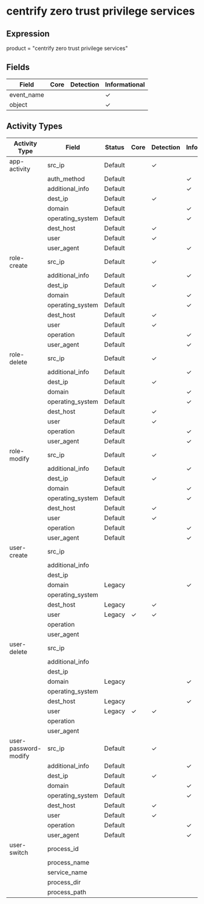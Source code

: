 centrify zero trust privilege services
======================================

Expression
----------

product = "centrify zero trust privilege services"

Fields
------

| Field      | Core | Detection | Informational |
| ---------- | ---- | --------- | ------------- |
| event_name |      |           | &#10003;      |
| object     |      |           | &#10003;      |

Activity Types
--------------

| Activity Type        | Field            | Status  | Core     | Detection | Informational |
| -------------------- | ---------------- | ------- | -------- | --------- | ------------- |
| app-activity         | src_ip           | Default |          | &#10003;  |               |
|                      | auth_method      | Default |          |           | &#10003;      |
|                      | additional_info  | Default |          |           | &#10003;      |
|                      | dest_ip          | Default |          | &#10003;  |               |
|                      | domain           | Default |          |           | &#10003;      |
|                      | operating_system | Default |          |           | &#10003;      |
|                      | dest_host        | Default |          | &#10003;  |               |
|                      | user             | Default |          | &#10003;  |               |
|                      | user_agent       | Default |          |           | &#10003;      |
| role-create          | src_ip           | Default |          | &#10003;  |               |
|                      | additional_info  | Default |          |           | &#10003;      |
|                      | dest_ip          | Default |          | &#10003;  |               |
|                      | domain           | Default |          |           | &#10003;      |
|                      | operating_system | Default |          |           | &#10003;      |
|                      | dest_host        | Default |          | &#10003;  |               |
|                      | user             | Default |          | &#10003;  |               |
|                      | operation        | Default |          |           | &#10003;      |
|                      | user_agent       | Default |          |           | &#10003;      |
| role-delete          | src_ip           | Default |          | &#10003;  |               |
|                      | additional_info  | Default |          |           | &#10003;      |
|                      | dest_ip          | Default |          | &#10003;  |               |
|                      | domain           | Default |          |           | &#10003;      |
|                      | operating_system | Default |          |           | &#10003;      |
|                      | dest_host        | Default |          | &#10003;  |               |
|                      | user             | Default |          | &#10003;  |               |
|                      | operation        | Default |          |           | &#10003;      |
|                      | user_agent       | Default |          |           | &#10003;      |
| role-modify          | src_ip           | Default |          | &#10003;  |               |
|                      | additional_info  | Default |          |           | &#10003;      |
|                      | dest_ip          | Default |          | &#10003;  |               |
|                      | domain           | Default |          |           | &#10003;      |
|                      | operating_system | Default |          |           | &#10003;      |
|                      | dest_host        | Default |          | &#10003;  |               |
|                      | user             | Default |          | &#10003;  |               |
|                      | operation        | Default |          |           | &#10003;      |
|                      | user_agent       | Default |          |           | &#10003;      |
| user-create          | src_ip           |         |          |           |               |
|                      | additional_info  |         |          |           |               |
|                      | dest_ip          |         |          |           |               |
|                      | domain           | Legacy  |          |           | &#10003;      |
|                      | operating_system |         |          |           |               |
|                      | dest_host        | Legacy  |          | &#10003;  |               |
|                      | user             | Legacy  | &#10003; | &#10003;  |               |
|                      | operation        |         |          |           |               |
|                      | user_agent       |         |          |           |               |
| user-delete          | src_ip           |         |          |           |               |
|                      | additional_info  |         |          |           |               |
|                      | dest_ip          |         |          |           |               |
|                      | domain           | Legacy  |          |           | &#10003;      |
|                      | operating_system |         |          |           |               |
|                      | dest_host        | Legacy  |          |           | &#10003;      |
|                      | user             | Legacy  | &#10003; | &#10003;  |               |
|                      | operation        |         |          |           |               |
|                      | user_agent       |         |          |           |               |
| user-password-modify | src_ip           | Default |          | &#10003;  |               |
|                      | additional_info  | Default |          |           | &#10003;      |
|                      | dest_ip          | Default |          | &#10003;  |               |
|                      | domain           | Default |          |           | &#10003;      |
|                      | operating_system | Default |          |           | &#10003;      |
|                      | dest_host        | Default |          | &#10003;  |               |
|                      | user             | Default |          | &#10003;  |               |
|                      | operation        | Default |          |           | &#10003;      |
|                      | user_agent       | Default |          |           | &#10003;      |
| user-switch          | process_id       |         |          |           |               |
|                      | process_name     |         |          |           |               |
|                      | service_name     |         |          |           |               |
|                      | process_dir      |         |          |           |               |
|                      | process_path     |         |          |           |               |

